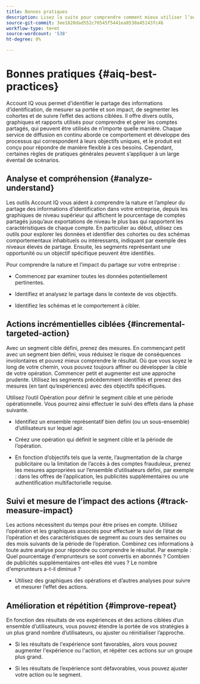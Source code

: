 ```yaml
---
title: Bonnes pratiques
description: Lisez la suite pour comprendre comment mieux utiliser l’outil Account IQ.
source-git-commit: 3ee1620dad552c76545f5441ea8530a45143fc4b
workflow-type: tm+mt
source-wordcount: '538'
ht-degree: 0%

---
```



# Bonnes pratiques {#aiq-best-practices}

Account IQ vous permet d’identifier le partage des informations d’identification, de mesurer sa portée et son impact, de segmenter les cohortes et de suivre l’effet des actions ciblées. Il offre divers outils, graphiques et rapports utilisés pour comprendre et gérer les comptes partagés, qui peuvent être utilisés de n’importe quelle manière. Chaque service de diffusion en continu aborde ce comportement et développe des processus qui correspondent à leurs objectifs uniques, et le produit est conçu pour répondre de manière flexible à ces besoins.  Cependant, certaines règles de pratiques générales peuvent s’appliquer à un large éventail de scénarios.

## Analyse et compréhension {#analyze-understand}

Les outils Account IQ vous aident à comprendre la nature et l’ampleur du partage des informations d’identification dans votre entreprise, depuis les graphiques de niveau supérieur qui affichent le pourcentage de comptes partagés jusqu’aux exportations de niveau le plus bas qui rapportent les caractéristiques de chaque compte. En particulier au début, utilisez ces outils pour explorer les données et identifier des cohortes ou des schémas comportementaux inhabituels ou intéressants, indiquant par exemple des niveaux élevés de partage. Ensuite, les segments représentant une opportunité ou un objectif spécifique peuvent être identifiés.

Pour comprendre la nature et l’impact du partage sur votre entreprise :

* Commencez par examiner toutes les données potentiellement pertinentes.

* Identifiez et analysez le partage dans le contexte de vos objectifs.

* Identifiez les schémas et le comportement à cibler.

## Actions incrémentielles ciblées {#incremental-targeted-action}

Avec un segment cible défini, prenez des mesures. En commençant petit avec un segment bien défini, vous réduisez le risque de conséquences involontaires et pouvez mieux comprendre le résultat. Où que vous soyez le long de votre chemin, vous pouvez toujours affiner ou développer la cible de votre opération.
Commencer petit et augmenter est une approche prudente. Utilisez les segments précédemment identifiés et prenez des mesures (en tant qu’expériences) avec des objectifs spécifiques.

Utilisez l’outil Opération pour définir le segment cible et une période opérationnelle. Vous pourrez ainsi effectuer le suivi des effets dans la phase suivante.

* Identifiez un ensemble représentatif bien défini (ou un sous-ensemble) d’utilisateurs sur lequel agir.

* Créez une opération qui définit le segment cible et la période de l’opération.

* En fonction d’objectifs tels que la vente, l’augmentation de la charge publicitaire ou la limitation de l’accès à des comptes frauduleux, prenez les mesures appropriées sur l’ensemble d’utilisateurs défini, par exemple : dans les offres de l’application, les publicités supplémentaires ou une authentification multifactorielle requise.

<!--If necessary, gauge the affect [by measuring the impact of actions taken](#track-measure-impact).-->

## Suivi et mesure de l’impact des actions {#track-measure-impact}

Les actions nécessitent du temps pour être prises en compte. Utilisez l’opération et les graphiques associés pour effectuer le suivi de l’état de l’opération et des caractéristiques de segment au cours des semaines ou des mois suivants de la période de l’opération. Combinez ces informations à toute autre analyse pour répondre ou comprendre le résultat. Par exemple : Quel pourcentage d&#39;emprunteurs se sont convertis en abonnés ? Combien de publicités supplémentaires ont-elles été vues ? Le nombre d&#39;emprunteurs a-t-il diminué ?

* Utilisez des graphiques des opérations et d’autres analyses pour suivre et mesurer l’effet des actions.

## Amélioration et répétition {#improve-repeat}

En fonction des résultats de vos expériences et des actions ciblées d’un ensemble d’utilisateurs, vous pouvez étendre la portée de vos stratégies à un plus grand nombre d’utilisateurs, ou ajuster ou réinitialiser l’approche.

* Si les résultats de l&#39;expérience sont favorables, alors vous pouvez augmenter l&#39;expérience ou l&#39;action, et répéter ces actions sur un groupe plus grand.

* Si les résultats de l’expérience sont défavorables, vous pouvez ajuster votre action ou le segment.

<!--

Best Practices
Account IQ enables you to maximize your business ROI, and eventually grow your subscribers and revenue by understanding subscriber usage patterns and password sharing. Read on to know how you can make the best use of Account IQ to manage credential sharing.

Analyze and understand
Authorized access of streaming services generates vast sums of data representing user activity. Use Account IQ analytics tools to explore the data and identify interesting cohorts or behavioral patterns that indicate sharing. Then, segments representing a particular opportunity or objective can be identified.

To understand nature and impact of sharing on your business:

Use Account IQ to access all relevant data.

Identify and analyze sharing in the context of your objectives.

Identify patterns and behavior to target.

Take targeted incremental action
To start small and ramp up is a prudent approach. Use previously identified segments, and take actions (as experiments) with specific objectives.

Identify a well-defined, representative subset of users in the segment to act on.

Depending on objectives such as upselling, increasing ad load, or mitigating access to fraudulent accounts, take relevant actions to include customer messaging or offers, extra ads, or requiring multi-factor authentication.

Target users are likely to respond to offers to upgrade and pay for sharing.

Align enterprise stakeholders to update strategy, such as:

Revisit partner agreements to enlist cooperation or concessions.

Simplify access and enhance the user experience for good customers.

Mitigate sharing by limiting access to obvious moochers.

If necessary, gauge the affect by measuring the impact of actions taken.

Track and measure the impact of actions
Once you have acted on some set of users within a segment, it is important to measure the effect of those actions over a subsequent period of weeks or months. For example, you would want to understand:

What percentage of borrowers converted to subscribers?

How many additional ads were viewed?

Did the number of borrowers decrease?

Account IQ’s sophisticated machine learning based models help you analyze and measure the impacts of your experiments (or actions).

Improve and repeat
Based on the outcomes of your experiments and targeted actions on small groups of users, you can expand the reach of your strategies to rest of the user segment or reset the strategy and audience to act on.

Based on the usage insights from risk indices, sharing levels, and usage patterns, you can create experiments (or operations) and tailor your actions for strategic goals or desired outcomes.

If the results of the experiment are favorable, then you can scale up the experiment, and repeat those actions on a larger group.

If the results of the experiment are unfavorable, then you can adjust your action or the experiment group.

Therefore, understanding, acting, and tracking are the keys to optimally mitigate and manage credential sharing in your subscribers.
-->
